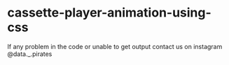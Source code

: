 # cassette-player-animation-using-css
If any problem in the code or unable to get output contact us on instagram @data._.pirates
